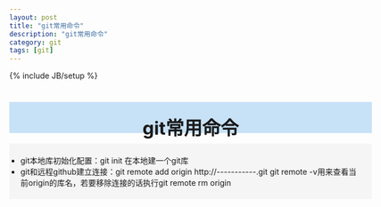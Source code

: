 ```yaml
---
layout: post
title: "git常用命令"
description: "git常用命令"
category: git
tags: [git]
---
```

{% include JB/setup %}

# <div style="background-color:#C7E2F7; width:650px; height:55px; border:1px; text-align:center; padding-top:1px"><h3 style="margin-top:20px; border:0px">git常用命令</h3></div>

  <div style="background-color:#f5f5f5; width:650px; height:auto; border:1px">
  <ul style="padding:20px 20px">
  <li>git本地库初始化配置：git init 在本地建一个git库</li>
  <li>git和远程github建立连接：git remote add origin http://-----------.git git remote -v用来查看当前origin的库名，若要移除连接的话执行git remote rm origin </li>
 
  </ul>
  </div>
